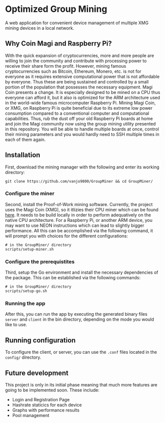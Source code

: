 # Optimized Group Mining
A web application for convenient device management of multiple XMG mining devices in a local network.

## Why Coin Magi and Raspberry Pi?
With the quick expansion of cryptocurrencies, more and more people are willing to join the community and contribute with processing power to receive their share form the profit. However, mining famous cryptocurrencies such as Bitcoin, Ethereum, Monero, etc. is not for everyone as it requires extensive computational power that is not affordable by everyone. Thus these are being sustained and controlled by a small portion of the population that possesses the necessary equipment. Magi Coin presents a change. It is especially designed to be mined on a CPU thus everyone can afford it, but it also is optimized for the ARM architecture used in the world-wide famous microcomputer Raspberry Pi. Mining Magi Coin, or XMG, on Raspberry Pi is quite beneficial due to its extreme low power consumption compared to a conventional computer and computational capabilities. Thus, rub the dust off your old Raspberry Pi boards at home and join the Magi community now using the group mining utility presented in this repository. You will be able to handle multiple boards at once, control their mining parameters and you would hardly need to SSH multiple times in each of them again.

## Installation
First, download the mining manager with the following and enter its working directory:
```
git clone https://github.com/vanjo9800/GroupMiner && cd GroupMiner/
```

### Configure the miner
Second, install the Proof-of-Work mining software. Currently, the project uses the Magi Coin (XMG), so it itlizies their CPU miner which can be found [here](https://github.com/magi-project/m-cpuminer-v2). It needs to be build locally in order to perform adequatively on the native CPU architecture. For a Raspberry Pi, or another ARM device, you may want to use NEON instructions which can lead to slightly bigger performance. All this can be accomplished via the following command, it will prompt you with choices for the different configurations:
```
# in the GroupMiner/ directory
scripts/setup-miner.sh
```

### Configure the prerequistites
Third, setup the Go environment and install the necessary dependencies of the package. This can be established via the following commands:
```
# in the GroupMiner/ directory
scripts/setup-go.sh
```

### Running the app
After this, you can run the app by executing the generated binary files ```server``` and ```client``` in the bin directory, depending on the mode you would like to use.

## Running configuration
To configure the client, or server, you can use the ```.conf``` files located in the ```config/``` directory.

## Future development
This project is only in its initial phase meaning that much more features are going to be implemented soon. These include:
* Login and Registration Page
* Hashrate staticics for each device
* Graphs with performance results
* Pool management
